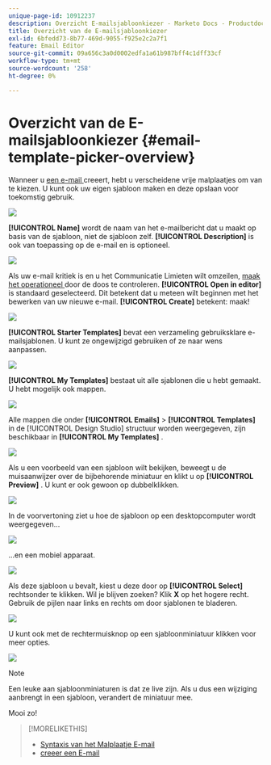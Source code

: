```yaml
---
unique-page-id: 10912237
description: Overzicht E-mailsjabloonkiezer - Marketo Docs - Productdocumentatie
title: Overzicht van de E-mailsjabloonkiezer
exl-id: 6bfedd73-8b77-469d-9055-f925e2c2a7f1
feature: Email Editor
source-git-commit: 09a656c3a0d0002edfa1a61b987bff4c1dff33cf
workflow-type: tm+mt
source-wordcount: '258'
ht-degree: 0%

---
```


# Overzicht van de E-mailsjabloonkiezer {#email-template-picker-overview}

Wanneer u [ een e-mail ](/help/marketo/product-docs/email-marketing/general/creating-an-email/create-an-email.md) creeert, hebt u verscheidene vrije malplaatjes om van te kiezen. U kunt ook uw eigen sjabloon maken en deze opslaan voor toekomstig gebruik.

![](assets/email-template-picker-overview-1.png)

**[!UICONTROL Name]** wordt de naam van het e-mailbericht dat u maakt op basis van de sjabloon, niet de sjabloon zelf. **[!UICONTROL Description]** is ook van toepassing op de e-mail en is optioneel.

![](assets/two-2.png)

Als uw e-mail kritiek is en u het Communicatie Limieten wilt omzeilen, [ maak het operationeel ](/help/marketo/product-docs/email-marketing/general/functions-in-the-editor/make-an-email-operational.md) door de doos te controleren. **[!UICONTROL Open in editor]** is standaard geselecteerd. Dit betekent dat u meteen wilt beginnen met het bewerken van uw nieuwe e-mail. **[!UICONTROL Create]** betekent: maak!

![](assets/three-2.png)

**[!UICONTROL Starter Templates]** bevat een verzameling gebruiksklare e-mailsjablonen. U kunt ze ongewijzigd gebruiken of ze naar wens aanpassen.

![](assets/email-template-picker-overview-4.png)

**[!UICONTROL My Templates]** bestaat uit alle sjablonen die u hebt gemaakt. U hebt mogelijk ook mappen.

![](assets/five-2.png)

Alle mappen die onder **[!UICONTROL Emails]** > **[!UICONTROL Templates]** in de [!UICONTROL Design Studio] structuur worden weergegeven, zijn beschikbaar in **[!UICONTROL My Templates]** .

![](assets/six-1.png)

Als u een voorbeeld van een sjabloon wilt bekijken, beweegt u de muisaanwijzer over de bijbehorende miniatuur en klikt u op **[!UICONTROL Preview]** . U kunt er ook gewoon op dubbelklikken.

![](assets/seven-1.png)

In de voorvertoning ziet u hoe de sjabloon op een desktopcomputer wordt weergegeven...

![](assets/eight-1.png)

...en een mobiel apparaat.

![](assets/nine-1.png)

Als deze sjabloon u bevalt, kiest u deze door op **[!UICONTROL Select]** rechtsonder te klikken. Wil je blijven zoeken? Klik **X** op het hogere recht. Gebruik de pijlen naar links en rechts om door sjablonen te bladeren.

![](assets/ten-1.png)

U kunt ook met de rechtermuisknop op een sjabloonminiatuur klikken voor meer opties.

![](assets/eleven-1.png)

>[!NOTE]
>
>Een leuke aan sjabloonminiaturen is dat ze live zijn. Als u dus een wijziging aanbrengt in een sjabloon, verandert de miniatuur mee.

Mooi zo!

>[!MORELIKETHIS]
>
>* [ Syntaxis van het Malplaatje E-mail ](/help/marketo/product-docs/email-marketing/general/email-editor-2/email-template-syntax.md)
>* [ creeer een E-mail ](/help/marketo/product-docs/email-marketing/general/creating-an-email/create-an-email.md)
